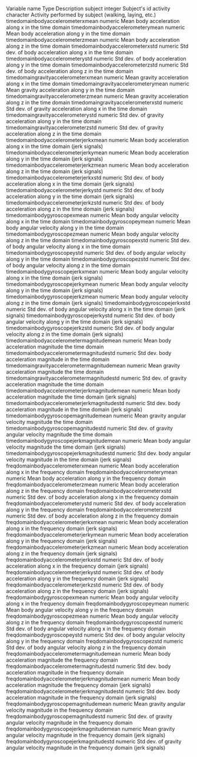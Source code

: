Variable name	Type	Description
subject	integer	Subject's id
activity	character	Activity performed by subject (walking, laying, etc.)
timedomainbodyaccelerometerxmean	numeric	Mean body acceleration along x in the time domain
timedomainbodyaccelerometerymean	numeric	Mean body acceleration along y in the time domain
timedomainbodyaccelerometerzmean	numeric	Mean body acceleration along z in the time domain
timedomainbodyaccelerometerxstd	numeric	Std dev. of body acceleration along x in the time domain
timedomainbodyaccelerometerystd	numeric	Std dev. of body acceleration along y in the time domain
timedomainbodyaccelerometerzstd	numeric	Std dev. of body acceleration along z in the time domain
timedomaingravityaccelerometerxmean	numeric	Mean gravity acceleration along x in the time domain
timedomaingravityaccelerometerymean	numeric	Mean gravity acceleration along y in the time domain
timedomaingravityaccelerometerzmean	numeric	Mean gravity acceleration along z in the time domain
timedomaingravityaccelerometerxstd	numeric	Std dev. of gravity acceleration along x in the time domain
timedomaingravityaccelerometerystd	numeric	Std dev. of gravity acceleration along y in the time domain
timedomaingravityaccelerometerzstd	numeric	Std dev. of gravity acceleration along z in the time domain
timedomainbodyaccelerometerjerkxmean	numeric	Mean body acceleration along x in the time domain (jerk signals)
timedomainbodyaccelerometerjerkymean	numeric	Mean body acceleration along y in the time domain (jerk signals)
timedomainbodyaccelerometerjerkzmean	numeric	Mean body acceleration along z in the time domain (jerk signals)
timedomainbodyaccelerometerjerkxstd	numeric	Std dev. of body acceleration along x in the time domain (jerk signals)
timedomainbodyaccelerometerjerkystd	numeric	Std dev. of body acceleration along y in the time domain (jerk signals)
timedomainbodyaccelerometerjerkzstd	numeric	Std dev. of body acceleration along z in the time domain (jerk signals)
timedomainbodygyroscopexmean	numeric	Mean body angular velocity along x in the time domain
timedomainbodygyroscopeymean	numeric	Mean body angular velocity along y in the time domain
timedomainbodygyroscopezmean	numeric	Mean body angular velocity along z in the time domain
timedomainbodygyroscopexstd	numeric	Std dev. of body angular velocity along x in the time domain
timedomainbodygyroscopeystd	numeric	Std dev. of body angular velocity along y in the time domain
timedomainbodygyroscopezstd	numeric	Std dev. of body angular velocity along z in the time domain
timedomainbodygyroscopejerkxmean	numeric	Mean body angular velocity along x in the time domain (jerk signals)
timedomainbodygyroscopejerkymean	numeric	Mean body angular velocity along y in the time domain (jerk signals)
timedomainbodygyroscopejerkzmean	numeric	Mean body angular velocity along z in the time domain (jerk signals)
timedomainbodygyroscopejerkxstd	numeric	Std dev. of body angular velocity along x in the time domain (jerk signals)
timedomainbodygyroscopejerkystd	numeric	Std dev. of body angular velocity along y in the time domain (jerk signals)
timedomainbodygyroscopejerkzstd	numeric	Std dev. of body angular velocity along z in the time domain (jerk signals)
timedomainbodyaccelerometermagnitudemean	numeric	Mean body acceleration magnitude the time domain
timedomainbodyaccelerometermagnitudestd	numeric	Std dev. body acceleration magnitude in the time domain
timedomaingravityaccelerometermagnitudemean	numeric	Mean gravity acceleration magnitude the time domain
timedomaingravityaccelerometermagnitudestd	numeric	Std dev. of gravity acceleration magnitude the time domain
timedomainbodyaccelerometerjerkmagnitudemean	numeric	Mean body acceleration magnitude the time domain (jerk signals)
timedomainbodyaccelerometerjerkmagnitudestd	numeric	Std dev. body acceleration magnitude in the time domain (jerk signals)
timedomainbodygyroscopemagnitudemean	numeric	Mean gravity angular velocity magnitude the time domain
timedomainbodygyroscopemagnitudestd	numeric	Std dev. of gravity angular velocity magnitude the time domain
timedomainbodygyroscopejerkmagnitudemean	numeric	Mean body angular velocity magnitude the time domain (jerk signals)
timedomainbodygyroscopejerkmagnitudestd	numeric	Std dev. body angular velocity magnitude in the time domain (jerk signals)
freqdomainbodyaccelerometerxmean	numeric	Mean body acceleration along x in the frequency domain
freqdomainbodyaccelerometerymean	numeric	Mean body acceleration along y in the frequency domain
freqdomainbodyaccelerometerzmean	numeric	Mean body acceleration along z in the frequency domain
freqdomainbodyaccelerometerxstd	numeric	Std dev. of body acceleration along x in the frequency domain
freqdomainbodyaccelerometerystd	numeric	Std dev. of body acceleration along y in the frequency domain
freqdomainbodyaccelerometerzstd	numeric	Std dev. of body acceleration along z in the frequency domain
freqdomainbodyaccelerometerjerkxmean	numeric	Mean body acceleration along x in the frequency domain (jerk signals)
freqdomainbodyaccelerometerjerkymean	numeric	Mean body acceleration along y in the frequency domain (jerk signals)
freqdomainbodyaccelerometerjerkzmean	numeric	Mean body acceleration along z in the frequency domain (jerk signals)
freqdomainbodyaccelerometerjerkxstd	numeric	Std dev. of body acceleration along x in the frequency domain (jerk signals)
freqdomainbodyaccelerometerjerkystd	numeric	Std dev. of body acceleration along y in the frequency domain (jerk signals)
freqdomainbodyaccelerometerjerkzstd	numeric	Std dev. of body acceleration along z in the frequency domain (jerk signals)
freqdomainbodygyroscopexmean	numeric	Mean body angular velocity along x in the frequency domain
freqdomainbodygyroscopeymean	numeric	Mean body angular velocity along y in the frequency domain
freqdomainbodygyroscopezmean	numeric	Mean body angular velocity along z in the frequency domain
freqdomainbodygyroscopexstd	numeric	Std dev. of body angular velocity along x in the frequency domain
freqdomainbodygyroscopeystd	numeric	Std dev. of body angular velocity along y in the frequency domain
freqdomainbodygyroscopezstd	numeric	Std dev. of body angular velocity along z in the frequency domain
freqdomainbodyaccelerometermagnitudemean	numeric	Mean body acceleration magnitude the frequency domain
freqdomainbodyaccelerometermagnitudestd	numeric	Std dev. body acceleration magnitude in the frequency domain
freqdomainbodyaccelerometerjerkmagnitudemean	numeric	Mean body acceleration magnitude the frequency domain (jerk signals)
freqdomainbodyaccelerometerjerkmagnitudestd	numeric	Std dev. body acceleration magnitude in the frequency domain (jerk signals)
freqdomainbodygyroscopemagnitudemean	numeric	Mean gravity angular velocity magnitude in the frequency domain
freqdomainbodygyroscopemagnitudestd	numeric	Std dev. of gravity angular velocity magnitude in the frequency domain
freqdomainbodygyroscopejerkmagnitudemean	numeric	Mean gravity angular velocity magnitude in the frequency domain (jerk signals)
freqdomainbodygyroscopejerkmagnitudestd	numeric	Std dev. of gravity angular velocity magnitude in the frequency domain (jerk signals)
